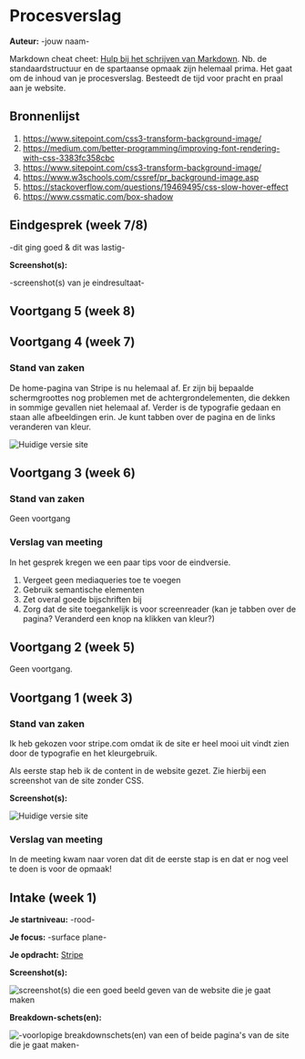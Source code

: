# Procesverslag
**Auteur:** -jouw naam-

Markdown cheat cheet: [Hulp bij het schrijven van Markdown](https://github.com/adam-p/markdown-here/wiki/Markdown-Cheatsheet). Nb. de standaardstructuur en de spartaanse opmaak zijn helemaal prima. Het gaat om de inhoud van je procesverslag. Besteedt de tijd voor pracht en praal aan je website.



## Bronnenlijst
1. https://www.sitepoint.com/css3-transform-background-image/
2. https://medium.com/better-programming/improving-font-rendering-with-css-3383fc358cbc
3. https://www.sitepoint.com/css3-transform-background-image/
4. https://www.w3schools.com/cssref/pr_background-image.asp
5. https://stackoverflow.com/questions/19469495/css-slow-hover-effect
6. https://www.cssmatic.com/box-shadow



## Eindgesprek (week 7/8)

-dit ging goed & dit was lastig-

**Screenshot(s):**

-screenshot(s) van je eindresultaat-


## Voortgang 5 (week 8)


## Voortgang 4 (week 7)

### Stand van zaken

De home-pagina van Stripe is nu helemaal af. Er zijn bij bepaalde schermgroottes nog problemen met de achtergrondelementen, die dekken in sommige gevallen niet helemaal af. 
Verder is de typografie gedaan en staan alle afbeeldingen erin.
Je kunt tabben over de pagina en de links veranderen van kleur.

![Huidige versie site](images/readme/homepage.png)


## Voortgang 3 (week 6)

### Stand van zaken

Geen voortgang


### Verslag van meeting

In het gesprek kregen we een paar tips voor de eindversie. 

1. Vergeet geen mediaqueries toe te voegen
2. Gebruik semantische elementen
3. Zet overal goede bijschriften bij
4. Zorg dat de site toegankelijk is voor screenreader (kan je tabben over de pagina? Veranderd een knop na klikken van kleur?)


## Voortgang 2 (week 5)

Geen voortgang.



## Voortgang 1 (week 3)

### Stand van zaken

Ik heb gekozen voor stripe.com omdat ik de site er heel mooi uit vindt zien door de typografie en het kleurgebruik.

Als eerste stap heb ik de content in de website gezet. Zie hierbij een screenshot van de site zonder CSS.

**Screenshot(s):**

![Huidige versie site](images/readme/screenshot-voortgang1.png)

### Verslag van meeting

In de meeting kwam naar voren dat dit de eerste stap is en dat er nog veel te doen is voor de opmaak!



## Intake (week 1)

**Je startniveau:** -rood-

**Je focus:** -surface plane-

**Je opdracht:** [Stripe](https://stripe.com/en-nl "Stripe Homepage")


**Screenshot(s):**

![screenshot(s) die een goed beeld geven van de website die je gaat maken](images/readme/screenshots.png)

**Breakdown-schets(en):**

![-voorlopige breakdownschets(en) van een of beide pagina's van de site die je gaat maken-](images/readme/breakdown.png)
